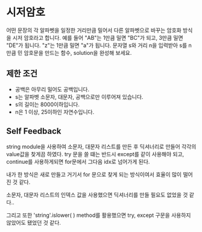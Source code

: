 # 시저암호


어떤 문장의 각 알파벳을 일정한 거리만큼 밀어서 다른 알파벳으로 바꾸는 암호화 방식을 시저 암호라고 합니다. 예를 들어 "AB"는 1만큼 밀면 "BC"가 되고, 3만큼 밀면 "DE"가 됩니다. "z"는 1만큼 밀면 "a"가 됩니다. 문자열 s와 거리 n을 입력받아 s를 n만큼 민 암호문을 만드는 함수, solution을 완성해 보세요.

## 제한 조건


   - 공백은 아무리 밀어도 공백입니다.
   - s는 알파벳 소문자, 대문자, 공백으로만 이루어져 있습니다.
   - s의 길이는 8000이하입니다.
   - n은 1 이상, 25이하인 자연수입니다.

## Self Feedback

string module을 사용하여 소문자, 대문자 리스트를 만든 후 딕셔너리로 만들어 각각의 value값을 찾게끔 하였다.
try  문을 쓸 떄는 반드시 except를 같이 사용해야 되고, continue를 사용하게되면 for문에서 그다음 idx로 넘어가게 된다.

내가 한 방식은 새로 만들고 거기서 for 문으로 찾게 되는 방식이여서 효율이 많이 떨어진 것 같다.

소문자, 대문자 리스트의 인덱스 값을 사용했으면 딕셔너리를 만들 필요도 없었을 것 같다..

그리고 또한 'string'.islower( ) method를 활용했으면 try, except 구문을 사용하지 않았어도 됐었던 것 같다.
